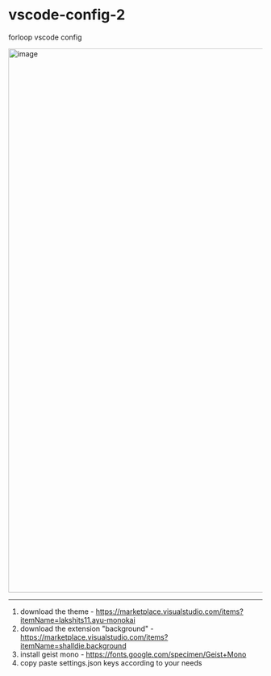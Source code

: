 # vscode-config-2
forloop vscode config

<img width="1919" height="1079" alt="image" src="https://github.com/user-attachments/assets/e1711b9b-9f40-4f65-9149-d4746fbc6d6a" />

---

1. download the theme - https://marketplace.visualstudio.com/items?itemName=lakshits11.ayu-monokai
2. download the extension "background" - https://marketplace.visualstudio.com/items?itemName=shalldie.background
3. install geist mono - https://fonts.google.com/specimen/Geist+Mono
4. copy paste settings.json keys according to your needs
